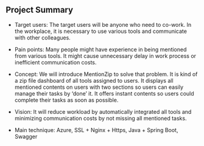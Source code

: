 ## Project Summary

* Target users: The target users will be anyone who need to co-work. In the workplace, it is necessary to use various tools and communicate with other colleagues.

* Pain points: Many people might have experience in being mentioned  from various tools. It might cause unnecessary delay in work process or inefficient communication costs.

* Concept: We will introduce MentionZip to solve that problem. It is kind of a zip file dashboard of all tools assigned to users. It displays all mentioned contents on users with two sections so users can easily manage their tasks by ‘done’ it. It offers instant contents so users could complete their tasks as soon as possible.  

* Vision: It will reduce workload by automatically integrated all tools and minimizing communication costs by not missing all mentioned tasks.

* Main technique: Azure, SSL + Nginx + Https, Java + Spring Boot, Swagger

